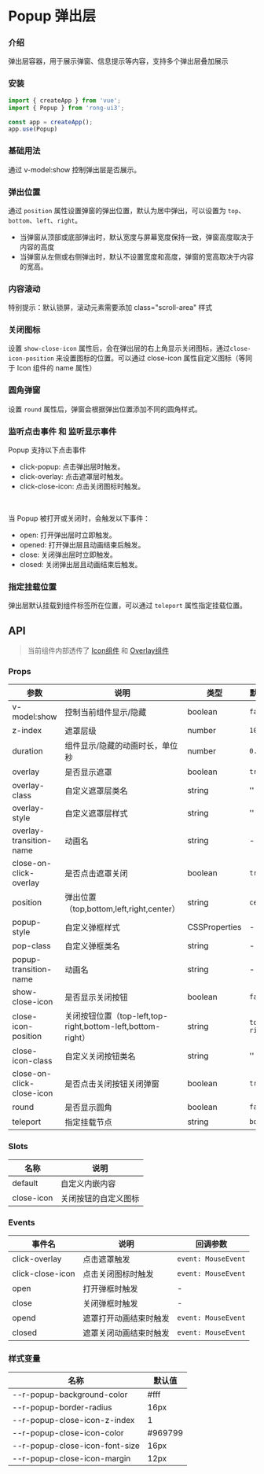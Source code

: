 # Popup 弹出层


<div class="card">

### 介绍

弹出层容器，用于展示弹窗、信息提示等内容，支持多个弹出层叠加展示

</div>


<div class="card">

### 安装

```js
import { createApp } from 'vue';
import { Popup } from 'rong-ui3';

const app = createApp();
app.use(Popup)
```
</div>


<div class="card">

### 基础用法
通过 v-model:show 控制弹出层是否展示。
<script setup>
  import PopupBase from './demo/PopupBase.vue?raw'
</script>
<HljsBlock :code="PopupBase"></HljsBlock>

</div>


<div class="card">

### 弹出位置
通过 `position` 属性设置弹窗的弹出位置，默认为居中弹出，可以设置为 `top`、`bottom`、`left`、`right`。
* 当弹窗从顶部或底部弹出时，默认宽度与屏幕宽度保持一致，弹窗高度取决于内容的高度
* 当弹窗从左侧或右侧弹出时，默认不设置宽度和高度，弹窗的宽高取决于内容的宽高。
<script setup>
  import PopupPosition from './demo/PopupPosition.vue?raw'
</script>
<HljsBlock :code="PopupPosition"></HljsBlock>

</div>


<div class="card">

### 内容滚动
特别提示：默认锁屏，滚动元素需要添加 class="scroll-area" 样式 
<script setup>
  import PopupScroll from './demo/PopupScroll.vue?raw'
</script>
<HljsBlock :code="PopupScroll"></HljsBlock>

</div>


<div class="card">

### 关闭图标
设置 `show-close-icon` 属性后，会在弹出层的右上角显示关闭图标，通过`close-icon-position` 来设置图标的位置。可以通过 close-icon 属性自定义图标（等同于 Icon 组件的 name 属性）
<script setup>
  import PopupClose from './demo/PopupClose.vue?raw'
</script>
<HljsBlock :code="PopupClose"></HljsBlock>

</div>


<div class="card">

### 圆角弹窗
设置 `round` 属性后，弹窗会根据弹出位置添加不同的圆角样式。
<script setup>
  import PopupRound from './demo/PopupRound.vue?raw'
</script>
<HljsBlock :code="PopupRound"></HljsBlock>

</div>



<div class="card">

### 监听点击事件 和 监听显示事件
Popup 支持以下点击事件
* click-popup: 点击弹出层时触发。
* click-overlay: 点击遮罩层时触发。
* click-close-icon: 点击关闭图标时触发。

<br/>

当 Popup 被打开或关闭时，会触发以下事件：
* open: 打开弹出层时立即触发。
* opened: 打开弹出层且动画结束后触发。
* close: 关闭弹出层时立即触发。
* closed: 关闭弹出层且动画结束后触发。
<script setup>
  import PopupEventListener from './demo/PopupEventListener.vue?raw'
</script>
<HljsBlock :code="PopupEventListener"></HljsBlock>

</div>



<div class="card">

### 指定挂载位置
弹出层默认挂载到组件标签所在位置，可以通过 `teleport` 属性指定挂载位置。
<script setup>
  import PopupTeleport from './demo/PopupTeleport.vue?raw'
</script>
<HljsBlock :code="PopupTeleport"></HljsBlock>

</div>


## API


<div class="card">

> 当前组件内部透传了 [Icon组件](#/zh-CN/component/icon) 和 [Overlay组件](#/zh-CN/component/overlay)
### Props

| 参数                      | 说明                                                      | 类型          | 默认值      |
|---------------------------|---------------------------------------------------------|---------------|-------------|
| v-model:show              | 控制当前组件显示/隐藏                                     | boolean       | `false`     |
| z-index                   | 遮罩层级                                                  | number        | `1000`      |
| duration                  | 组件显示/隐藏的动画时长，单位秒                            | number        | `0.3`       |
| overlay                   | 是否显示遮罩                                              | boolean       | `true`      |
| overlay-class             | 自定义遮罩层类名                                          | string        | ''          |
| overlay-style             | 自定义遮罩层样式                                          | string        | ''          |
| overlay-transition-name   | 动画名                                                    | string        | -           |
| close-on-click-overlay    | 是否点击遮罩关闭                                          | boolean       | `true`      |
| position                  | 弹出位置（top,bottom,left,right,center）                    | string        | `center`    |
| popup-style               | 自定义弹框样式                                            | CSSProperties | -           |
| pop-class                 | 自定义弹框类名                                            | string        | -           |
| popup-transition-name     | 动画名                                                    | string        | -           |
| show-close-icon           | 是否显示关闭按钮                                          | boolean       | `false`     |
| close-icon-position       | 关闭按钮位置（top-left,top-right,bottom-left,bottom-right） | string        | `top-right` |
| close-icon-class          | 自定义关闭按钮类名                                        | string        | ''          |
| close-on-click-close-icon | 是否点击关闭按钮关闭弹窗                                  | boolean       | `true`      |
| round                     | 是否显示圆角                                              | boolean       | `false`     |
| teleport                  | 指定挂载节点                                              | string        | `body`      |

</div>


<div class="card">

### Slots

| 名称 | 说明       |
| ------ | ---------- |
| default  | 自定义内嵌内容 |
| close-icon  | 关闭按钮的自定义图标 |

</div>


<div class="card">

### Events

| 事件名           | 说明                   | 回调参数       |
|------------------|------------------------|----------------|
| click-overlay    | 点击遮罩触发           | `event: MouseEvent` |
| click-close-icon | 点击关闭图标时触发     | `event: MouseEvent` |
| open             | 打开弹框时触发         | -              |
| close            | 关闭弹框时触发         | -              |
| opend            | 遮罩打开动画结束时触发 | `event: MouseEvent` |
| closed           | 遮罩关闭动画结束时触发 | `event: MouseEvent` |

</div>


<div class="card">

### 样式变量

| 名称                           | 默认值  |
|--------------------------------|---------|
| --r-popup-background-color     | #fff    |
| --r-popup-border-radius        | 16px    |
| --r-popup-close-icon-z-index   | 1       |
| --r-popup-close-icon-color     | #969799 |
| --r-popup-close-icon-font-size | 16px    |
| --r-popup-close-icon-margin    | 12px    |

</div>